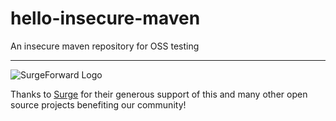 # hello-insecure-maven
An insecure maven repository for OSS testing

  __________
  
  ![SurgeForward Logo](https://media.surgeforward.com/wp-content/uploads/2018/04/14191701/webinar_email_header.png)
  
  Thanks to [Surge](https://www.surgeforward.com/) for their generous support of this and many other open source projects benefiting our community!
